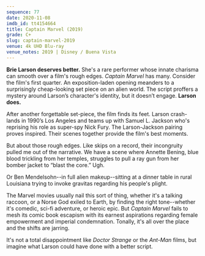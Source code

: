 ```yaml
---
sequence: 77
date: 2020-11-08
imdb_id: tt4154664
title: Captain Marvel (2019)
grade: C+
slug: captain-marvel-2019
venue: 4k UHD Blu-ray
venue_notes: 2019 | Disney / Buena Vista
---
```


**Brie Larson deserves better.** She's a rare performer whose innate charisma can smooth over a film's rough edges. _Captain Marvel_ has many. Consider the film's first quarter. An exposition-laden opening meanders to a surprisingly cheap-looking set piece on an alien world. The script proffers a mystery around Larson’s character's identity, but it doesn’t engage. **Larson does.**

<!-- end -->

After another forgettable set-piece, the film finds its feet. Larson crash-lands in 1990’s Los Angeles and teams up with Samuel L. Jackson who's reprising his role as super-spy Nick Fury. The Larson-Jackson pairing proves inspired. Their scenes together provide the film's best moments.

But about those rough edges. Like skips on a record, their incongruity pulled me out of the narrative. We have a scene where Annette Bening, blue blood trickling from her temples, struggles to pull a ray gun from her bomber jacket to “blast the core.” Ugh.

Or Ben Mendelsohn--in full alien makeup--sitting at a dinner table in rural Louisiana trying to invoke gravitas regarding his people's plight.

The Marvel movies usually nail this sort of thing, whether it's a talking raccoon, or a Norse God exiled to Earth, by finding the right tone--whether it's comedic, sci-fi adventure, or heroic epic. But _Captain Marvel_ fails to mesh its comic book escapism with its earnest aspirations regarding female empowerment and imperial condemnation. Tonally, it's all over the place and the shifts are jarring.

It's not a total disappointment like <span data-imdb-id="tt1211837">_Doctor Strange_</span> or the <span data-imdb-id="tt0478970">_Ant-Man_</span> films, but imagine what Larson could have done with a better script.
